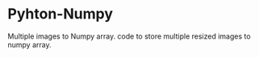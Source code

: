# Pyhton-Numpy
Multiple images to Numpy array. 
code to store multiple resized images to numpy array.

